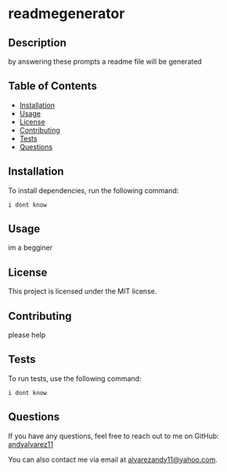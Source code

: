 
# readmegenerator

## Description
by answering these prompts a readme file will be generated

## Table of Contents
- [Installation](#installation)
- [Usage](#usage)
- [License](#license)
- [Contributing](#contributing)
- [Tests](#tests)
- [Questions](#questions)

## Installation
To install dependencies, run the following command:
```
i dont know
```

## Usage
im a begginer

## License
This project is licensed under the MIT license.

## Contributing
please help

## Tests
To run tests, use the following command:
```
i dont know
```

## Questions
If you have any questions, feel free to reach out to me on GitHub:
[andyalvarez11](https://github.com/andyalvarez11)

You can also contact me via email at alvarezandy11@yahoo.com.
